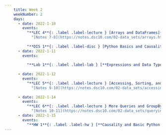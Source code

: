 ```yaml
---
    title: Week 2
    weekNumber: 2
    days:
      - date: 2022-1-10
        events:
          "**LEC 4**{: .label .label-lecture } [Arrays and DataFrames](http://datahub.ucsd.edu/user-redirect/git-sync?repo=https://github.com/dsc-courses/dsc10-2022-wi&subPath=lectures/lec04/lecture.ipynb) [🎥](https://www.youtube.com/playlist?list=PLDNbnocpJUhY0apdPlKvEPOrjl25_awmf)":
            "[Notes 7-8](https://notes.dsc10.com/02-data_sets/arrays.html)"
                
          "**DIS 1**{: .label .label-disc } [Python Basics and Causality](http://datahub.ucsd.edu/user-redirect/git-sync?repo=https://github.com/dsc-courses/dsc10-2022-wi&subPath=discussions/01-python_basics_causality/discussion.ipynb) [🎥](https://www.youtube.com/playlist?list=PLDNbnocpJUhbggNtSktnDxFRE3POAcbIM)":
      - date: 2022-1-11
        events:
          
          "**Lab 1**{: .label .label-lab } [**Expressions and Data Types (due 1/11)**](http://datahub.ucsd.edu/user-redirect/git-sync?repo=https://github.com/dsc-courses/dsc10-2022-wi&subPath=labs/01-python_basics/lab.ipynb)":
          
      - date: 2022-1-12
        events:
          "**LEC 5**{: .label .label-lecture } [Accessing, Sorting, and Querying](http://datahub.ucsd.edu/user-redirect/git-sync?repo=https://github.com/dsc-courses/dsc10-2022-wi&subPath=lectures/lec05/lecture.ipynb) [🎥](https://www.youtube.com/playlist?list=PLDNbnocpJUhYCVkTg4PdnK7QTcXrK6Eyv)":
            "[Notes 9-10](https://notes.dsc10.com/02-data_sets/accessing.html)"
                
      - date: 2022-1-14
        events:
          "**LEC 6**{: .label .label-lecture } More Queries and GroupBy":
            "[Notes 10-11](https://notes.dsc10.com/02-data_sets/querying.html)"
      - date: 2022-1-15
        events:
          "**HW 1**{: .label .label-hw } [**Causality and Basic Python (due 1/15)**](http://datahub.ucsd.edu/user-redirect/git-sync?repo=https://github.com/dsc-courses/dsc10-2022-wi&subPath=homeworks/01-causality/homework.ipynb)":
---
```

